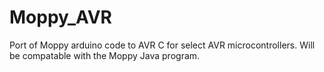 Moppy_AVR
=========

Port of Moppy arduino code to AVR C for select AVR microcontrollers. Will be compatable with the Moppy Java program.

